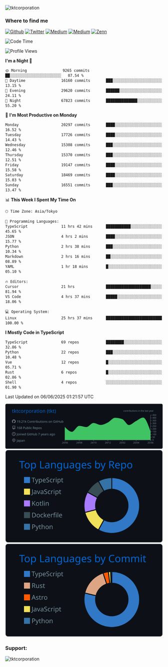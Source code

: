 <p align="left"> <img src="https://komarev.com/ghpvc/?username=tktcorporation&label=Profile%20views&color=0e75b6&style=flat" alt="tktcorporation" /> </p>

<h3>Where to find me</h3>
<p>
<a href="https://github.com/tktcorporation" target="_blank"><img alt="Github" src="https://img.shields.io/badge/GitHub-%2312100E.svg?&style=for-the-badge&logo=Github&logoColor=white" /></a>
<a href="https://twitter.com/tktcorporation" target="_blank"><img alt="Twitter" src="https://img.shields.io/badge/twitter-%231DA1F2.svg?&style=for-the-badge&logo=twitter&logoColor=white" /></a>
<a href="https://www.linkedin.com/in/tktcorporation" target="_blank"><img alt="Medium" src="https://img.shields.io/badge/linkdin-0a66c2.svg?&style=for-the-badge&logo=linkedin&logoColor=white" /></a>
<a href="https://qiita.com/tktcorporation" target="_blank"><img alt="Medium" src="https://img.shields.io/badge/qiita-55C500.svg?&style=for-the-badge&logo=qiita&logoColor=white" /></a>
<a href="https://zenn.dev/tktcorporation" target="_blank"><img alt="Zenn" src="https://img.shields.io/badge/Zenn-3EA8FF.svg?&style=for-the-badge&logo=Zenn&logoColor=white" /></a>
</p>
  
<!--START_SECTION:waka-->
![Code Time](http://img.shields.io/badge/Code%20Time-2%2C427%20hrs%2050%20mins-blue)

![Profile Views](http://img.shields.io/badge/Profile%20Views-0-blue)

**I'm a Night 🦉** 

```text
🌞 Morning                9265 commits        ██░░░░░░░░░░░░░░░░░░░░░░░   07.54 % 
🌆 Daytime                16160 commits       ███░░░░░░░░░░░░░░░░░░░░░░   13.15 % 
🌃 Evening                29620 commits       ██████░░░░░░░░░░░░░░░░░░░   24.11 % 
🌙 Night                  67823 commits       ██████████████░░░░░░░░░░░   55.20 % 
```
📅 **I'm Most Productive on Monday** 

```text
Monday                   20297 commits       ████░░░░░░░░░░░░░░░░░░░░░   16.52 % 
Tuesday                  17726 commits       ████░░░░░░░░░░░░░░░░░░░░░   14.43 % 
Wednesday                15308 commits       ███░░░░░░░░░░░░░░░░░░░░░░   12.46 % 
Thursday                 15370 commits       ███░░░░░░░░░░░░░░░░░░░░░░   12.51 % 
Friday                   19147 commits       ████░░░░░░░░░░░░░░░░░░░░░   15.58 % 
Saturday                 18469 commits       ████░░░░░░░░░░░░░░░░░░░░░   15.03 % 
Sunday                   16551 commits       ███░░░░░░░░░░░░░░░░░░░░░░   13.47 % 
```


📊 **This Week I Spent My Time On** 

```text
🕑︎ Time Zone: Asia/Tokyo

💬 Programming Languages: 
TypeScript               11 hrs 42 mins      ███████████░░░░░░░░░░░░░░   45.65 % 
JSON                     4 hrs 2 mins        ████░░░░░░░░░░░░░░░░░░░░░   15.77 % 
Python                   2 hrs 38 mins       ███░░░░░░░░░░░░░░░░░░░░░░   10.34 % 
Markdown                 2 hrs 16 mins       ██░░░░░░░░░░░░░░░░░░░░░░░   08.89 % 
YAML                     1 hr 18 mins        █░░░░░░░░░░░░░░░░░░░░░░░░   05.10 % 

🔥 Editors: 
Cursor                   21 hrs              ████████████████████░░░░░   81.94 % 
VS Code                  4 hrs 37 mins       █████░░░░░░░░░░░░░░░░░░░░   18.06 % 

💻 Operating System: 
Linux                    25 hrs 37 mins      █████████████████████████   100.00 % 
```

**I Mostly Code in TypeScript** 

```text
TypeScript               69 repos            ████████░░░░░░░░░░░░░░░░░   32.86 % 
Python                   22 repos            ███░░░░░░░░░░░░░░░░░░░░░░   10.48 % 
Vue                      12 repos            █░░░░░░░░░░░░░░░░░░░░░░░░   05.71 % 
Rust                     6 repos             █░░░░░░░░░░░░░░░░░░░░░░░░   02.86 % 
Shell                    4 repos             ░░░░░░░░░░░░░░░░░░░░░░░░░   01.90 % 
```




 Last Updated on 06/06/2025 01:21:57 UTC
<!--END_SECTION:waka-->

[![](https://raw.githubusercontent.com/tktcorporation/tktcorporation/master/profile-summary-card-output/github_dark/0-profile-details.svg)](https://github.com/vn7n24fzkq/github-profile-summary-cards)
[![](https://raw.githubusercontent.com/tktcorporation/tktcorporation/master/profile-summary-card-output/github_dark/1-repos-per-language.svg)](https://github.com/vn7n24fzkq/github-profile-summary-cards) [![](https://raw.githubusercontent.com/tktcorporation/tktcorporation/master/profile-summary-card-output/github_dark/2-most-commit-language.svg)](https://github.com/vn7n24fzkq/github-profile-summary-cards)

<h3 align="left">Support:</h3>
<p><a href="https://www.buymeacoffee.com/tktcorporation"> <img align="left" src="https://cdn.buymeacoffee.com/buttons/v2/default-yellow.png" height="50" width="210" alt="tktcorporation" /></a></p><br><br>

